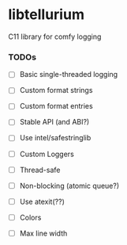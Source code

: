 # libtellurium
C11 library for comfy logging


### TODOs

 - [ ] Basic single-threaded logging
 - [ ] Custom format strings
 - [ ] Custom format entries
 - [ ] Stable API (and ABI?)
 - [ ] Use intel/safestringlib
 - [ ] Custom Loggers
 - [ ] Thread-safe
 - [ ] Non-blocking (atomic queue?)
 - [ ] Use atexit(??)
 - [ ] Colors
 - [ ] Max line width


